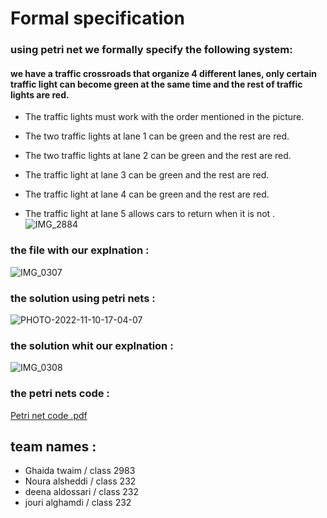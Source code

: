 # Formal specification 
### using petri net we formally specify the following system:
#### we have a traffic crossroads that organize 4 different lanes, only certain traffic light can become green at the same time and the rest of traffic lights are red.
- The traffic lights must work with the order mentioned in the picture.

- The two traffic lights at lane 1 can be green and the rest are red.

- The two traffic lights at lane 2 can be green and the rest are red.

- The traffic light at lane 3 can be green and the rest are red.

- The traffic light at lane 4 can be green and the rest are red.

- The traffic light at lane 5 allows cars to return when it is not .
![IMG_2884](https://user-images.githubusercontent.com/118053816/201666200-17eef1dc-65ed-4ddb-9149-9b53de8ac21c.jpeg)

### the file with our explnation :
![IMG_0307](https://user-images.githubusercontent.com/118053816/201664109-da4dddfe-85e8-4d78-bf48-0bbdba16776f.jpeg)
### the solution using petri nets : 
![PHOTO-2022-11-10-17-04-07](https://user-images.githubusercontent.com/118053816/201664318-c511ca56-655b-4e77-afea-e315a8b2a306.jpeg)
### the solution whit our explnation :
![IMG_0308](https://user-images.githubusercontent.com/118053816/201664566-00e9f051-3484-4fb3-bb3c-d1a5709c0759.jpeg)
### the petri nets code : 
[Petri net code .pdf](https://github.com/psau-edu-sa/se3131-practical-project-gndj_2/files/10003112/Petri.net.code.pdf)
## team names : 
- Ghaida twaim / class 2983 
- Noura alsheddi / class 232 
- deena aldossari / class 232 
- jouri alghamdi / class 232
